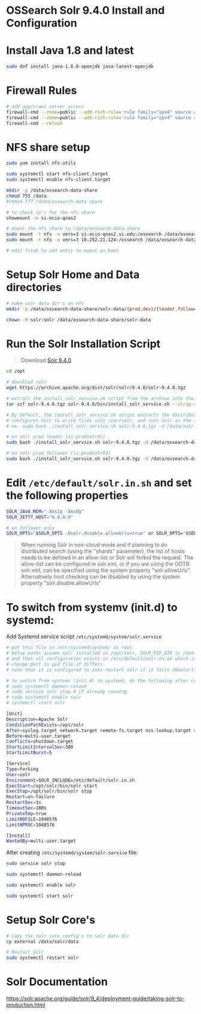# OSSearch Solr 9.4.0 Install and Configuration

# Install Java 1.8 and latest
```bash
sudo dnf install java-1.8.0-openjdk java-latest-openjdk
```

# Firewall Rules
```bash
# add app/crawl server access
firewall-cmd --zone=public --add-rich-rule='rule family="ipv4" source address="10.252.21.136" port port="8983" protocol="tcp" accept' --permanent
firewall-cmd --zone=public --add-rich-rule='rule family="ipv4" source address="10.252.21.102" port port="8983" protocol="tcp" accept' --permanent
firewall-cmd --reload
```

# NFS share setup
```bash
sudo yum install nfs-utils

sudo systemctl start nfs-client.target
sudo systemctl enable nfs-client.target

mkdir -p /data/ossearch-data-share
chmod 755 /data
#chmod 777 /data/ossearch-data-share

# to check ip's for the nfs share
showmount -e si-ocio-qnas2

# mount the nfs share to /data/ossearch-data-share
sudo mount -t nfs -o vers=3 si-ocio-qnas2.si.edu:/ossearch /data/ossearch-data-share
sudo mount -t nfs -o vers=3 10.252.21.124:/ossearch /data/ossearch-data-share

# edit fstab to add entry to mount on boot

```

# Setup Solr Home and Data directories

```bash
# make solr data dir's on nfs
mkdir -p /data/ossearch-data-share/solr-data/{prod,dev}/{leader,follower}

chown -R solr:solr /data/ossearch-data-share/solr-data
```


# Run the Solr Installation Script
> Download [Solr 9.4.0](https://www.apache.org/dyn/closer.lua/solr/solr/9.4.0/solr-9.4.0.tgz?action=download)

```bash
cd /opt

# download solr
wget https://archive.apache.org/dist/solr/solr/9.4.0/solr-9.4.0.tgz

# extract the install_solr_service.sh script from the archive into the current directory
tar xzf solr-9.4.0.tgz solr-9.4.0/bin/install_solr_service.sh --strip-components=2

# By default, the install_solr_service.sh script extracts the distribution archive into /opt,
# configures Solr to write files into /var/solr, and runs Solr as the solr user.
# ex. sudo bash ./install_solr_service.sh solr-9.4.0.tgz -d /data/solr -u solrweb

# on solr prod leader (si-prodsolr01)
sudo bash ./install_solr_service.sh solr-9.4.0.tgz -d /data/ossearch-data-share/solr-data/prod/leader

# on solr prod follower (si-prodsolr02)
sudo bash ./install_solr_service.sh solr-9.4.0.tgz -d /data/ossearch-data-share/solr-data/prod/follower
```

# Edit `/etc/default/solr.in.sh` and set the following properties

```bash
SOLR_JAVA_MEM="-Xms1g -Xmx8g"
SOLR_JETTY_HOST="0.0.0.0"

# on follower only
SOLR_OPTS="$SOLR_OPTS -Dsolr.disable.allowUrls=true" or SOLR_OPTS="$SOLR_OPTS -Dsolr.allowUrls=http://si-prodsolr01.si.edu:8983"
```

> When running Solr in non-cloud mode and if planning to do distributed search (using the "shards" parameter), the
> list of hosts needs to be defined in an allow-list or Solr will forbid the request. The allow-list can be configured
> in solr.xml, or if you are using the OOTB solr.xml, can be specified using the system property "solr.allowUrls".
> Alternatively host checking can be disabled by using the system property "solr.disable.allowUrls"


# To switch from systemv (init.d) to systemd:

Add Systemd service script `/etc/systemd/system/solr.service`

```bash
# put this file in /etc/systemd/system/ as root
# below paths assume solr installed in /opt/solr, SOLR_PID_DIR is /data
# and that all configuration exists in /etc/default/solr.in.sh which is the case if previously installed as an init.d service
# change port in pid file if differs
# note that it is configured to auto restart solr if it fails (Restart=on-faliure)

# to switch from systemv (init.d) to systemd, do the following after creating this file:
# sudo systemctl daemon-reload
# sudo service solr stop # if already running
# sudo systemctl enable solr
# systemctl start solr

[Unit]
Description=Apache Solr
ConditionPathExists=/opt/solr
After=syslog.target network.target remote-fs.target nss-lookup.target systemd-journald-dev-log.socket
Before=multi-user.target
Conflicts=shutdown.target
StartLimitIntervalSec=300
StartLimitBurst=5

[Service]
Type=forking
User=solr
Environment=SOLR_INCLUDE=/etc/default/solr.in.sh
ExecStart=/opt/solr/bin/solr start
ExecStop=/opt/solr/bin/solr stop
Restart=on-failure
RestartSec=3s
TimeoutSec=180s
PrivateTmp=true
LimitNOFILE=1048576
LimitNPROC=1048576

[Install]
WantedBy=multi-user.target
```

After creating `/etc/systemd/system/solr.service` file:

```bash
sudo service solr stop

sudo systemctl daemon-reload

sudo systemctl enable solr

sudo systemctl start solr
```

# Setup Solr Core's
```bash
# Copy the solr core config's to solr data dir
cp external /data/solr/data

# Restart Solr
sudo systemctl restart solr
```


# Solr Documentation 
https://solr.apache.org/guide/solr/9_4/deployment-guide/taking-solr-to-production.html